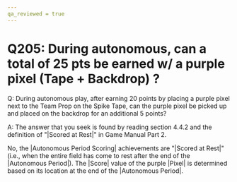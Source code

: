 ```yaml
---
qa_reviewed = true
---
```


# Q205: During autonomous, can a total of 25 pts be earned w/ a purple pixel (Tape + Backdrop) ?

Q: During autonomous play, after earning 20 points by placing a purple pixel next to the Team Prop on the Spike Tape, can the purple pixel be picked up and placed on the backdrop for an additional 5 points?

A: The answer that you seek is found by reading section 4.4.2 and the definition of "|Scored at Rest|" in Game Manual Part 2.

No, the |Autonomous Period Scoring| achievements are "|Scored at Rest|" (i.e., when the entire field has come to rest after the end of the |Autonomous Period|). The |Score| value of the purple |Pixel| is determined based on its location at the end of the |Autonomous Period|.
